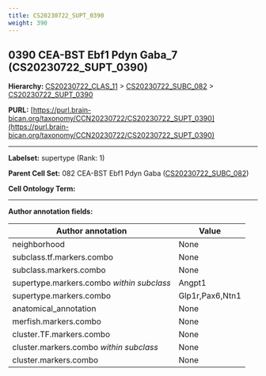 ```yaml
---
title: CS20230722_SUPT_0390
weight: 390
---
```

## 0390 CEA-BST Ebf1 Pdyn Gaba_7 (CS20230722_SUPT_0390)
<b>Hierarchy: </b>
[CS20230722_CLAS_11](../CS20230722_CLAS_11) >
[CS20230722_SUBC_082](../CS20230722_SUBC_082) >
[CS20230722_SUPT_0390](../CS20230722_SUPT_0390)

**PURL:** [https://purl.brain-bican.org/taxonomy/CCN20230722/CS20230722_SUPT_0390](https://purl.brain-bican.org/taxonomy/CCN20230722/CS20230722_SUPT_0390)

---


**Labelset:** supertype (Rank: 1)

**Parent Cell Set:** 082 CEA-BST Ebf1 Pdyn Gaba ([CS20230722_SUBC_082](../CS20230722_SUBC_082))



**Cell Ontology Term:** 

[MARKER GENES.]: #


---

[TRANSFERRED ANNOTATIONS.]: #


[AUTHOR ANNOTATION FIELDS.]: #


**Author annotation fields:**

| Author annotation | Value |
|-------------------|-------|
|neighborhood|None|
|subclass.tf.markers.combo|None|
|subclass.markers.combo|None|
|supertype.markers.combo _within subclass_|Angpt1|
|supertype.markers.combo|Glp1r,Pax6,Ntn1|
|anatomical_annotation|None|
|merfish.markers.combo|None|
|cluster.TF.markers.combo|None|
|cluster.markers.combo _within subclass_|None|
|cluster.markers.combo|None|
